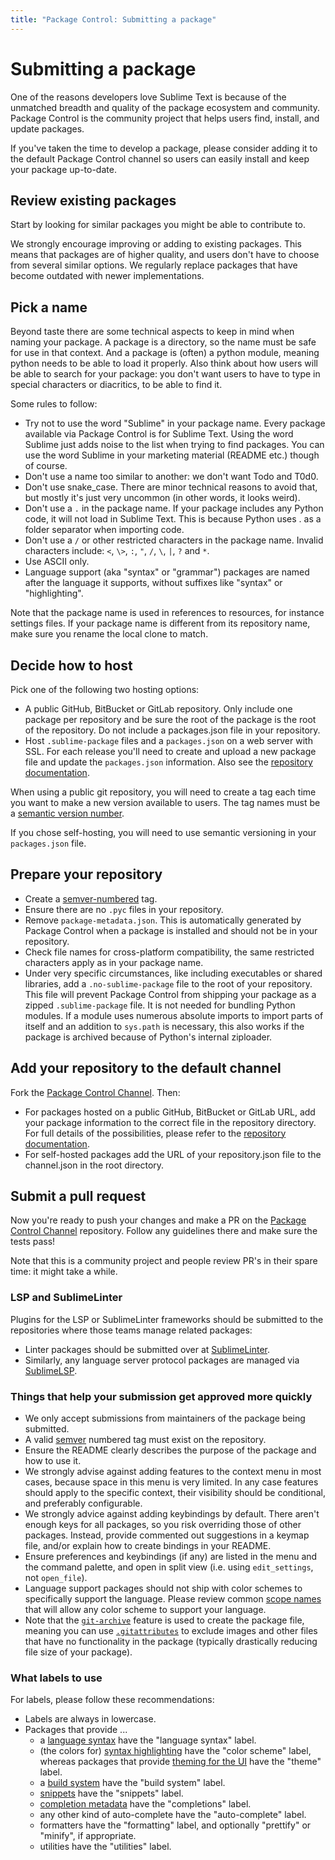 ```yaml
---
title: "Package Control: Submitting a package"
---
```


<!-- Originals: -->
<!-- https://packagecontrol.io/docs/submitting_a_package -->
<!-- https://github.com/wbond/packagecontrol.io/blob/master/app/html/docs/submitting_a_package.html -->


# Submitting a package

One of the reasons developers love Sublime Text
is because of the unmatched breadth and quality of the package ecosystem
and community.
Package Control is the community project that helps users find,
install, and update packages.

If you've taken the time to develop a package,
please consider adding it to the default Package Control channel
so users can easily install and keep your package up-to-date.


## Review existing packages

Start by looking for similar packages you might be able to contribute to.

We strongly encourage improving or adding to existing packages.
This means that packages are of higher quality,
and users don't have to choose from several similar options.
We regularly replace packages that have become outdated
with newer implementations. 


## Pick a name

Beyond taste there are some technical aspects to keep in mind
when naming your package.
A package is a directory, so the name must be safe for use in that context.
And a package is (often) a python module,
meaning python needs to be able to load it properly.
Also think about how users will be able to search for your package:
you don't want users to have to type in special characters or diacritics,
to be able to find it.

Some rules to follow:

- Try not to use the word "Sublime" in your package name.
  Every package available via Package Control is for Sublime Text.
  Using the word Sublime just adds noise to the list
  when trying to find packages.
  You can use the word Sublime in your marketing material
  (README etc.) though of course.
- Don't use a name too similar to another: we don't want Todo and T0d0.
- Don't use snake_case.
  There are minor technical reasons to avoid that,
  but mostly it's just very uncommon (in other words, it looks weird).
- Don't use a `.` in the package name.
  If your package includes any Python code, it will not load in Sublime Text.
  This is because Python uses . as a folder separator when importing code.
- Don't use a `/` or other restricted characters in the package name.
  Invalid characters include:
  `<`, `\>`, `:`, `"`, `/`, `\`, `|`, `?` and `*`.
- Use ASCII only.
- Language support (aka "syntax" or "grammar") packages
  are named after the language it supports,
  without suffixes like "syntax" or "highlighting".

Note that the package name is used in references to resources,
for instance settings files.
If your package name is different from its repository name,
make sure you rename the local clone to match.


## Decide how to host

Pick one of the following two hosting options:

- A public GitHub, BitBucket or GitLab repository.
  Only include one package per repository
  and be sure the root of the package is the root of the repository.
  Do not include a packages.json file in your repository.
- Host `.sublime-package` files and a `packages.json` on a web server with SSL.
  For each release you'll need to create and upload a new package file
  and update the `packages.json` information.
  Also see the [repository documentation][repo].

When using a public git repository, you will need to create a tag each time you want to make a new version available to users. The tag names must be a [semantic version number][semver].

If you chose self-hosting, you will need to use semantic versioning in your `packages.json` file.


## Prepare your repository

- Create a [semver-numbered][semver] tag.
- Ensure there are no `.pyc` files in your repository.
- Remove `package-metadata.json`.
  This is automatically generated by Package Control
  when a package is installed
  and should not be in your repository.
- Check file names for cross-platform compatibility,
  the same restricted characters apply as in your package name.
- Under very specific circumstances,
  like including executables or shared libraries,
  add a `.no-sublime-package` file to the root of your repository.
  This file will prevent Package Control from shipping your package
  as a zipped `.sublime-package` file.
  It is not needed for bundling Python modules.
  If a module uses numerous absolute imports
  to import parts of itself
  and an addition to `sys.path` is necessary,
  this also works if the package is archived
  because of Python's internal ziploader.


## Add your repository to the default channel

Fork the [Package Control Channel][pcc]. Then:

- For packages hosted on a public GitHub, BitBucket or GitLab URL,
  add your package information to the correct file in the repository directory.
  For full details of the possibilities,
  please refer to the [repository documentation][repo].
- For self-hosted packages
  add the URL of your repository.json file to the channel.json
  in the root directory.


## Submit a pull request

Now you're ready to push your changes and make a PR
on the [Package Control Channel][pcc] repository.
Follow any guidelines there and make sure the tests pass!

Note that this is a community project
and people review PR's in their spare time: it might take a while.

[repo]: pc_repository.html
[pcc]: https://github.com/wbond/package_control_channel


### LSP and SublimeLinter

Plugins for the LSP or SublimeLinter frameworks should be submitted to the repositories where those teams manage related packages:

- Linter packages should be submitted over at [SublimeLinter][sl].
- Similarly, any language server protocol packages
  are managed via [SublimeLSP][lsp].

[sl]: https://github.com/SublimeLinter/package_control_channel
[lsp]: https://github.com/SublimeLinter/package_control_channel



### Things that help your submission get approved more quickly

- We only accept submissions from maintainers of the package being submitted.
- A valid [semver][semver] numbered tag must exist on the repository.
- Ensure the README clearly describes the purpose of the package
  and how to use it.
- We strongly advise against adding features to the context menu in most cases,
  because space in this menu is very limited.
  In any case features should apply to the specific context,
  their visibility should be conditional,
  and preferably configurable.
- We strongly advice against adding keybindings by default.
  There aren't enough keys for all packages,
  so you risk overriding those of other packages.
  Instead, provide commented out suggestions in a keymap file,
  and/or explain how to create bindings in your README.
- Ensure preferences and keybindings (if any)
  are listed in the menu and the command palette,
  and open in split view (i.e. using `edit_settings`, not `open_file`).
- Language support packages should not ship with color schemes
  to specifically support the language.
  Please review common [scope names][scopes]
  that will allow any color scheme to support your language.
- Note that the [`git-archive`][arch] feature is used to create the package file,
  meaning you can use [`.gitattributes`][attr] to exclude images and other files
  that have no functionality in the package
  (typically drastically reducing file size of your package).

[scopes]: https://www.sublimetext.com/docs/scope_naming.html
[attr]: https://www.git-scm.com/docs/gitattributes#_export_ignore
[arch]: https://git-scm.com/docs/git-archive


### What labels to use

For labels, please follow these recommendations:

- Labels are always in lowercase.
- Packages that provide ... 
  - a [language syntax][syntax] have the "language syntax" label.
  - (the colors for) [syntax highlighting][colors]
    have the "color scheme" label,
    whereas packages that provide [theming for the UI][theme]
    have the "theme" label.
  - a [build system][build] have the "build system" label.
  - [snippets][snip] have the "snippets" label.
  - [completion metadata][complete] have the "completions" label.
  - any other kind of auto-complete have the "auto-complete" label.
  - formatters have the "formatting" label,
    and optionally "prettify" or "minify", if appropriate.
  - utilities have the "utilities" label.

[syntax]: https://www.sublimetext.com/docs/syntax.html
[colors]:https://www.sublimetext.com/docs/color_schemes.html
[theme]: https://www.sublimetext.com/docs/themes.html
[build]: https://www.sublimetext.com/docs/build_systems.html
[snip]: https://www.sublimetext.com/docs/completions.html#snippets
[complete]: https://www.sublimetext.com/docs/completions.html#completion-metadata

[semver]: http://semver.org
